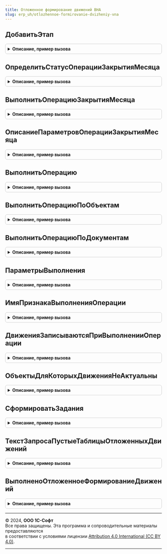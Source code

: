 ```yaml
---
title: Отложенное формирование движений ВНА
slug: erp_uh/otlozhennoe-formirovanie-dvizheniy-vna
---
```



## ДобавитьЭтап
<details style="margin: 1em 0; padding: 0.5em; border: 1px solid #ccc; border-radius: 6px;">

<summary style="font-weight: bold; cursor: pointer;">Описание, пример вызова</summary>

```bsl

// Добавляет этап в таблицу этапов закрытия месяца.
// Элементы данной таблицы являются элементами второго уровня в дереве этапов в форме закрытия месяца.
//
// Параметры:
// 	ТаблицаЭтапов - (См. Обработки.ОперацииЗакрытияМесяца.ЗаполнитьОписаниеЭтаповЗакрытияМесяца)
// 	ТекущийРодитель - Строка - идентификатор группы.
Процедура ДобавитьЭтап(ТаблицаЭтапов,ТекущийРодитель) Экспорт
```

Пример вызова
```bsl
ОтложенноеФормированиеДвиженийВНА.ДобавитьЭтап(ТаблицаЭтапов, ТекущийРодитель) 
```
</details>

## ОпределитьСтатусОперацииЗакрытияМесяца
<details style="margin: 1em 0; padding: 0.5em; border: 1px solid #ccc; border-radius: 6px;">

<summary style="font-weight: bold; cursor: pointer;">Описание, пример вызова</summary>

```bsl

// Опредяет статус операции закрытия месяца "ФормированиеДвиженийПоВнеоборотнымАктивам".
//
// Параметры:
//  ПараметрыОбработчика - Структура - Параметры обработчика
Процедура ОпределитьСтатусОперацииЗакрытияМесяца(ПараметрыОбработчика) Экспорт
```

Пример вызова
```bsl
ОтложенноеФормированиеДвиженийВНА.ОпределитьСтатусОперацииЗакрытияМесяца(ПараметрыОбработчика) 
```
</details>

## ВыполнитьОперациюЗакрытияМесяца
<details style="margin: 1em 0; padding: 0.5em; border: 1px solid #ccc; border-radius: 6px;">

<summary style="font-weight: bold; cursor: pointer;">Описание, пример вызова</summary>

```bsl

// Выполняет операцию закрытия месяца "ФормированиеДвиженийПоВнеоборотнымАктивам".
//
// Параметры:
//  ПараметрыОбработчика - см. Обработки.ОперацииЗакрытияМесяца.ИнициализироватьПараметрыОбработчикаЭтапа
Процедура ВыполнитьОперациюЗакрытияМесяца(ПараметрыОбработчика) Экспорт
```

Пример вызова
```bsl
ОтложенноеФормированиеДвиженийВНА.ВыполнитьОперациюЗакрытияМесяца(ПараметрыОбработчика) 
```
</details>

## ОписаниеПараметровОперацииЗакрытияМесяца
<details style="margin: 1em 0; padding: 0.5em; border: 1px solid #ccc; border-radius: 6px;">

<summary style="font-weight: bold; cursor: pointer;">Описание, пример вызова</summary>

```bsl

// Формирует описание технологических параметров.
//
// Возвращаемое значение:
//  ТаблицаЗначений - Описание параметров операции закрытия месяца
Функция ОписаниеПараметровОперацииЗакрытияМесяца() Экспорт
```

Пример вызова
```bsl
Результат = ОтложенноеФормированиеДвиженийВНА.ОписаниеПараметровОперацииЗакрытияМесяца() 
```
</details>

## ВыполнитьОперацию
<details style="margin: 1em 0; padding: 0.5em; border: 1px solid #ccc; border-radius: 6px;">

<summary style="font-weight: bold; cursor: pointer;">Описание, пример вызова</summary>

```bsl

// Формирует отложенные движения в несколько потоков.
//
// Параметры:
//  НачалоПериода - Дата - Период с которого требуется выполнить операцию
//  КонецПериода - Дата - Период по который требуется выполнить операцию
//  СписокОрганизаций - Массив из СправочникСсылка.Организации - Список организаций
//  НомерДоРасчета - Число - Номер заданий
//  МенеджерВременныхТаблиц - МенеджерВременныхТаблиц - Содержит список объектов
//  ИдентификаторРасчета - УникальныйИдентификатор - идентификатор расчета
//  ИмяОперации - Строка - Имя операции
//
// Возвращаемое значение:
//  Структура - результат формирования движений:
// 		* ЕстьОшибки - Булево - Истина, если были зарегистрированы ошибки во время выполнения
// 		* ТекстОшибки - Строка - Текст ошибки
// 		* КоличествоДанных - Число - Количество объектов, по которым сформированы движения
//
Функция ВыполнитьОперацию(НачалоПериода, КонецПериода, СписокОрганизаций, НомерДоРасчета, МенеджерВременныхТаблиц, ИдентификаторРасчета, ИмяОперации = "") Экспорт
```

Пример вызова
```bsl
Результат = ОтложенноеФормированиеДвиженийВНА.ВыполнитьОперацию(НачалоПериода, КонецПериода, СписокОрганизаций, НомерДоРасчета, МенеджерВременныхТаблиц, ИдентификаторРасчета, ИмяОперации);
```
</details>

## ВыполнитьОперациюПоОбъектам
<details style="margin: 1em 0; padding: 0.5em; border: 1px solid #ccc; border-radius: 6px;">

<summary style="font-weight: bold; cursor: pointer;">Описание, пример вызова</summary>

```bsl

// Формирует движения по документам, в которых есть указанные объекты.
//
// Параметры:
//  ПараметрыВыполнения - см. ПараметрыВыполнения
//
// Возвращаемое значение:
//  Число - Количество объектов, по которым сформированы движения
Функция ВыполнитьОперациюПоОбъектам(ПараметрыВыполнения) Экспорт
```

Пример вызова
```bsl
Результат = ОтложенноеФормированиеДвиженийВНА.ВыполнитьОперациюПоОбъектам(ПараметрыВыполнения) 
```
</details>

## ВыполнитьОперациюПоДокументам
<details style="margin: 1em 0; padding: 0.5em; border: 1px solid #ccc; border-radius: 6px;">

<summary style="font-weight: bold; cursor: pointer;">Описание, пример вызова</summary>

```bsl

// Формирует движения по документам.
//
// Параметры:
//  СписокДокументов - Массив из ДокументСсылка - Список документов, по которым требуется сформировать движения.
//
Процедура ВыполнитьОперациюПоДокументам(СписокДокументов) Экспорт
```

Пример вызова
```bsl
ОтложенноеФормированиеДвиженийВНА.ВыполнитьОперациюПоДокументам(СписокДокументов) 
```
</details>

## ПараметрыВыполнения
<details style="margin: 1em 0; padding: 0.5em; border: 1px solid #ccc; border-radius: 6px;">

<summary style="font-weight: bold; cursor: pointer;">Описание, пример вызова</summary>

```bsl

// Параметры выполнения операции.
//
// Возвращаемое значение:
//  Структура - Параметры выполнения:
// 		* КонецПериода - Дата - Конец периода выполнения операции
// 		* СписокОрганизаций - Массив из СправочникСсылка.Организации - Организации, для которых выполняется операция
// 		* СписокОбъектов - ТаблицаЗначений - Объекты, для которых выполняется операция
// 		* ВернутьДокументыКОтражению - Булево - Истина, если нужно вернуть документы к отражению в регл. учете
// 		* СформироватьЗадания - Булево - Истина, если нужно сформировать задания
// 		* УдалитьЗадания - Булево - Истина, если нужно удалить задания
// 		* ИмяОперации - Строка - Имя операции
// 		* ВыполнитьПроверку - Булево - Истина, если нужно выполнить проверку и зарегистрировать ошибки закрытия месяца
// 		* МенеджерВременныхТаблиц - Неопределено - Менеджер временных таблиц
//		* КоличествоДанных -Число - Количество обработанных данных
Функция ПараметрыВыполнения() Экспорт
```

Пример вызова
```bsl
Результат = ОтложенноеФормированиеДвиженийВНА.ПараметрыВыполнения() 
```
</details>

## ИмяПризнакаВыполненияОперации
<details style="margin: 1em 0; padding: 0.5em; border: 1px solid #ccc; border-radius: 6px;">

<summary style="font-weight: bold; cursor: pointer;">Описание, пример вызова</summary>

```bsl

// Имя признака выполнения операции.
//
// Возвращаемое значение:
//  Строка -  Имя признака выполнения операции
Функция ИмяПризнакаВыполненияОперации() Экспорт
```

Пример вызова
```bsl
Результат = ОтложенноеФормированиеДвиженийВНА.ИмяПризнакаВыполненияОперации() 
```
</details>

## ДвиженияЗаписываютсяПриВыполненииОперации
<details style="margin: 1em 0; padding: 0.5em; border: 1px solid #ccc; border-radius: 6px;">

<summary style="font-weight: bold; cursor: pointer;">Описание, пример вызова</summary>

```bsl

// Определяет записываются ли при отложенном формировании движений.
//
// Параметры:
//  Документ - ДокументОбъект -
//
// Возвращаемое значение:
//  Булево
Функция ДвиженияЗаписываютсяПриВыполненииОперации(Документ) Экспорт
```

Пример вызова
```bsl
Результат = ОтложенноеФормированиеДвиженийВНА.ДвиженияЗаписываютсяПриВыполненииОперации(Документ) 
```
</details>

## ОбъектыДляКоторыхДвиженияНеАктуальны
<details style="margin: 1em 0; padding: 0.5em; border: 1px solid #ccc; border-radius: 6px;">

<summary style="font-weight: bold; cursor: pointer;">Описание, пример вызова</summary>

```bsl

// Возвращает объекты, для которых движения не актуальны.
//
// Параметры:
//  СписокДокументов - Массив из ДокументСсылка - Список документов
//
// Возвращаемое значение:
//  Массив - Объекты, для которых движения не актуальны
Функция ОбъектыДляКоторыхДвиженияНеАктуальны(СписокДокументов) Экспорт
```

Пример вызова
```bsl
Результат = ОтложенноеФормированиеДвиженийВНА.ОбъектыДляКоторыхДвиженияНеАктуальны(СписокДокументов) 
```
</details>

## СформироватьЗадания
<details style="margin: 1em 0; padding: 0.5em; border: 1px solid #ccc; border-radius: 6px;">

<summary style="font-weight: bold; cursor: pointer;">Описание, пример вызова</summary>

```bsl

// Формирует задания к отложенному формированию движений по ОС, если изменились исходные данные.
//
// Параметры:
// 	Документ - ДокументОбъект, Неопределено - Документ, который изменяется.
// 	ДанныеТаблиц - см. ПроведениеДокументов.ДанныеТаблицСтаройСтруктуры
Процедура СформироватьЗадания(Документ, ДанныеТаблиц) Экспорт
```

Пример вызова
```bsl
ОтложенноеФормированиеДвиженийВНА.СформироватьЗадания(Документ, ДанныеТаблиц) 
```
</details>

## ТекстЗапросаПустыеТаблицыОтложенныхДвижений
<details style="margin: 1em 0; padding: 0.5em; border: 1px solid #ccc; border-radius: 6px;">

<summary style="font-weight: bold; cursor: pointer;">Описание, пример вызова</summary>

```bsl

// Формирует текст запроса пустых таблиц отложенного формирования движений.
//
// Параметры:
//  Запрос - Запрос -
// 	ТекстыЗапроса - СписокЗначений из Строка -
Процедура ТекстЗапросаПустыеТаблицыОтложенныхДвижений(Запрос, ТекстыЗапроса) Экспорт
```

Пример вызова
```bsl
ОтложенноеФормированиеДвиженийВНА.ТекстЗапросаПустыеТаблицыОтложенныхДвижений(Запрос, ТекстыЗапроса) 
```
</details>

## ВыполненоОтложенноеФормированиеДвижений
<details style="margin: 1em 0; padding: 0.5em; border: 1px solid #ccc; border-radius: 6px;">

<summary style="font-weight: bold; cursor: pointer;">Описание, пример вызова</summary>

```bsl

// Определяет выполнено ли формирование движений на указанную дату.
//
// Параметры:
//  Период - Дата - Период
//  СписокОрганизаций - СправочникСсылка.Организации, Массив из СправочникСсылка.Организации - Список организаций
//
// Возвращаемое значение:
//  Булево - Истина, если выполнено формирование движений.
Функция ВыполненоОтложенноеФормированиеДвижений(Период, СписокОрганизаций) Экспорт
```

Пример вызова
```bsl
Результат = ОтложенноеФормированиеДвиженийВНА.ВыполненоОтложенноеФормированиеДвижений(Период, СписокОрганизаций) 
```
</details>

---

© 2024, **ООО 1С-Софт**  
Все права защищены. Эта программа и сопроводительные материалы предоставляются  
в соответствии с условиями лицензии [Attribution 4.0 International (CC BY 4.0)](https://creativecommons.org/licenses/by/4.0/legalcode).

---
